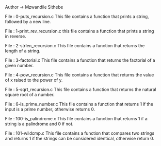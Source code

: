 Author -> Mzwandile Sithebe

File : 0-puts_recursion.c
This file contains a function that prints a string, followed by a new line.

File : 1-print_rev_recursion.c
this file contains a function that prints a string in reverse.

File : 2-strlen_recursion.c
This file contains a function that returns the length of a string.

File : 3-factorial.c
This file contains a function that returns the factorial of a given number.

File : 4-pow_recursion.c
This file contains a function that returns the value of x raised to the power of y.

File : 5-sqrt_recursion.c
This file contains a function that returns the natural square root of a number.

File : 6-is_prime_number.c
This file contains a function that returns 1 if the input is a prime number, otherwise returns 0.

File : 100-is_palindrome.c
This file contains a function that returns 1 if a string is a palindrome and 0 if not.

File : 101-wildcmp.c
This file contains a function that compares two strings and returns 1 if the strings can be considered identical, otherwise return 0.
